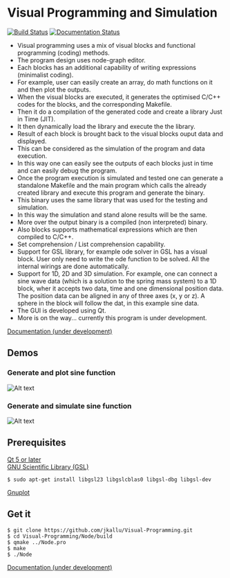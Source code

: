 # Visual Programming and Simulation
[![Build Status](https://dev.azure.com/jineshkallunkathariyil/Visual%20programming%20and%20simulation/_apis/build/status/jkallu.Visual-Programming?branchName=master)](https://dev.azure.com/jineshkallunkathariyil/Visual%20programming%20and%20simulation/_build/latest?definitionId=5&branchName=master)
[![Documentation Status](https://readthedocs.org/projects/visual-programming/badge/?version=latest)](https://visual-programming.readthedocs.io/en/latest/?badge=latest)


* Visual programming uses a mix of visual blocks and functional programming (coding) methods. 
* The program design uses node-graph editor.
* Each blocks has an additional capability of writing expressions (minimalist coding).
* For example, user can easily create an array, do math functions on it and then plot the outputs. 
* When the visual blocks are executed, it generates the optimised C/C++ codes for the blocks, and the corresponding Makefile.
* Then it do a compilation of the generated code and create a library Just in Time (JIT). 
* It then dynamically load the library and execute the the library. 
* Result of each block is brought back to the visual blocks ouput data and displayed. 
* This can be considered as the simulation of the program and data execution. 
* In this way one can easily see the outputs of each blocks just in time and can easily debug the program. 
* Once the program execution is simulated and tested one can generate a standalone Makefile and the main program which calls the already created library and execute this program and generate the binary. 
* This binary uses the same library that was used for the testing and simulation. 
* In this way the simulation and stand alone results will be the same. 
* More over the output binary is a compiled (non interpreted) binary.
* Also blocks supports mathematical expressions which are then compiled to C/C++.
* Set comprehension / List comprehension capability.
* Support for GSL library, for example ode solver in GSL has a visual block. User only need to write the ode function to be solved. All the internal wirings are done automatically.
* Support for 1D, 2D and 3D simulation. For example, one can connect a sine wave data (which is a solution to the spring mass system) to a 1D block, wher it accepts two data, time and one dimensional position data. The position data can be aligned in any of three axes (x, y or z). A sphere in the block will follow the dat, in this example sine data. 
* The GUI is developed using Qt.
* More is on the way... currently this program is under development. 


[Documentation (under development)](https://visual-programming.readthedocs.io)  
## Demos
### Generate and plot sine function
![Alt text](https://github.com/jkallu/Visual-Programming/blob/master/docs/images/sine_graph_30fps.gif? "Title")  
### Generate and simulate sine function
![Alt text](https://github.com/jkallu/Visual-Programming/blob/master/docs/images/sine_sim_30fps.gif? "Title")

## Prerequisites
[Qt 5 or later](https://www.qt.io/download)  
[GNU Scientific Library (GSL)](https://www.gnu.org/software/gsl/) 
```
$ sudo apt-get install libgsl23 libgslcblas0 libgsl-dbg libgsl-dev
```
[Gnuplot](http://www.gnuplot.info/)  

## Get it
```
$ git clone https://github.com/jkallu/Visual-Programming.git
$ cd Visual-Programming/Node/build
$ qmake ../Node.pro
$ make
$ ./Node
```

[Documentation (under development)](https://visual-programming.readthedocs.io)
